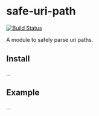 # safe-uri-path
[![Build Status](https://travis-ci.org/George-Aidonidis/safe-path.svg?branch=master)](https://travis-ci.org/George-Aidonidis/safe-path)

A module to safely parse uri paths.

## Install
...

## Example
...